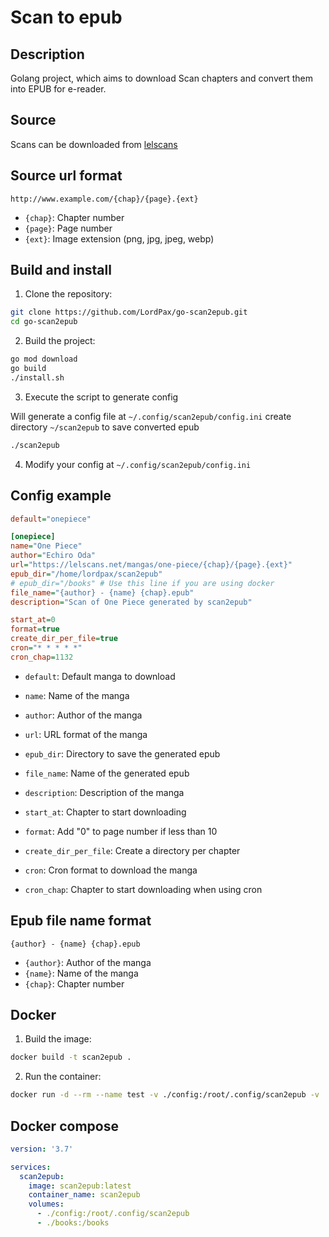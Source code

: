 # Scan to epub

## Description

Golang project, which aims to download Scan chapters and convert them into EPUB for e-reader.

## Source

Scans can be downloaded from [lelscans](https://lelscans.net/lecture-ligne-one-piece)

## Source url format

```
http://www.example.com/{chap}/{page}.{ext}
```

* `{chap}`: Chapter number
* `{page}`: Page number
* `{ext}`: Image extension (png, jpg, jpeg, webp)
 
## Build and install

1. Clone the repository:

```bash
git clone https://github.com/LordPax/go-scan2epub.git
cd go-scan2epub
```

2. Build the project:

```bash
go mod download
go build
./install.sh
```

3. Execute the script to generate config

Will generate a config file at `~/.config/scan2epub/config.ini` create directory `~/scan2epub` to save converted epub

```bash
./scan2epub
```

4. Modify your config at `~/.config/scan2epub/config.ini`

## Config example

```ini
default="onepiece"

[onepiece]
name="One Piece"
author="Echiro Oda"
url="https://lelscans.net/mangas/one-piece/{chap}/{page}.{ext}"
epub_dir="/home/lordpax/scan2epub"
# epub_dir="/books" # Use this line if you are using docker
file_name="{author} - {name} {chap}.epub"
description="Scan of One Piece generated by scan2epub"

start_at=0
format=true
create_dir_per_file=true
cron="* * * * *"
cron_chap=1132
```

* `default`: Default manga to download
* `name`: Name of the manga
* `author`: Author of the manga
* `url`: URL format of the manga
* `epub_dir`: Directory to save the generated epub
* `file_name`: Name of the generated epub
* `description`: Description of the manga

* `start_at`: Chapter to start downloading
* `format`: Add "0" to page number if less than 10
* `create_dir_per_file`: Create a directory per chapter
* `cron`: Cron format to download the manga
* `cron_chap`: Chapter to start downloading when using cron

## Epub file name format

```
{author} - {name} {chap}.epub
```

* `{author}`: Author of the manga
* `{name}`: Name of the manga
* `{chap}`: Chapter number

## Docker

1. Build the image:

```bash
docker build -t scan2epub .
```

2. Run the container:

```bash
docker run -d --rm --name test -v ./config:/root/.config/scan2epub -v ./books:/books scan2epub:latest
```

## Docker compose

```yaml
version: '3.7'

services:
  scan2epub:
    image: scan2epub:latest
    container_name: scan2epub
    volumes:
      - ./config:/root/.config/scan2epub
      - ./books:/books
```
